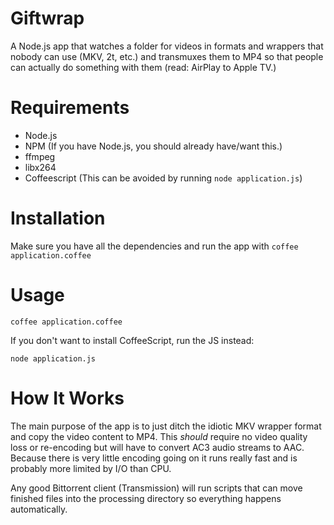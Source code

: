 # Giftwrap

A Node.js app that watches a folder for videos in formats and wrappers that nobody can use (MKV, 2t, etc.) and transmuxes them to MP4 so that people can actually do something with them (read: AirPlay to Apple TV.)

# Requirements

- Node.js
- NPM (If you have Node.js, you should already have/want this.)
- ffmpeg
- libx264
- Coffeescript (This can be avoided by running `node application.js`)

# Installation

Make sure you have all the dependencies and run the app with `coffee application.coffee`

# Usage

`coffee application.coffee`

If you don't want to install CoffeeScript, run the JS instead:

`node application.js`

# How It Works

The main purpose of the app is to just ditch the idiotic MKV wrapper format and copy the video content to MP4. This _should_ require no video quality loss or re-encoding but will have to convert AC3 audio streams to AAC. Because there is very little encoding going on it runs really fast and is probably more limited by I/O than CPU.

Any good Bittorrent client (Transmission) will run scripts that can move finished files into the processing directory so everything happens automatically.
